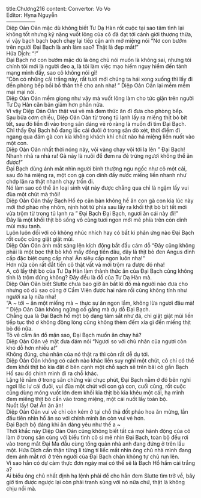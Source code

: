 title:Chương216
content:
Convertor: Vo Vo<br>Editor: Hyna Nguyễn<br>—————–<br>Diệp Oản Oản mặc dù không biết Tư Dạ Hàn rốt cuộc tại sao tâm tình lại không tốt nhưng kỹ năng vuốt lông của cô đã đạt tới cảnh giới thượng thừa, vì vậy bạch bạch bạch chạy lại tiếp cận anh mở miệng nói “Nơ con bướm trên người Đại Bạch là anh làm sao? Thật là đẹp mắt!”<br>Hứa Dịch: “!”<br>Đại Bạch nơ con bướm mặc dù là ông chủ nói muốn là không sai, nhưng tôi chính tôi mới là người đeo a, là tôi làm việc mạo hiểm nguy hiểm đến tánh mạng mình đấy, sao cô không nói gì!<br>“Còn có những cải trắng này, rất tươi mới chúng ta hái xong xuống thì lấy đi đến phòng bếp bồi bổ thân thể cho anh nha! ” Diệp Oản Oản lại mềm mềm mại mại nói.<br>Diệp Oản Oản mềm giọng như vậy mà vuốt lông làm cho tức giận trên người Tư Dạ Hàn căn bản giảm hơn phân nửa.<br>Vì vậy Diệp Oản Oản thật vui vẻ mà đem thức ăn đi đưa cho phòng bếp.<br>Sau bữa cơm chiều, Diệp Oản Oản từ trong tủ lạnh lấy ra miếng thịt bò bít tết, sau đó liền đi vào trong sân dáng vẻ rõ ràng là muốn đi tìm Đại Bạch.<br>Chỉ thấy Đại Bạch hổ đang lắc cái đuôi ở trong sân dò xét, thời điểm đi ngang qua đám gà con kia không khách khí chút nào há miệng liền nuốt vào một con.<br>Diệp Oản Oản nhất thời nóng nảy, vội vàng chạy vội tới la lên ” Đại Bạch! Nhanh nhả ra nhả ra! Gà này là nuôi để đem ra đẻ trứng ngươi không thể ăn được!”<br>Đại Bạch dùng ánh mắt nhìn người bình thường ngu ngốc như cô một cái, sau đó há miệng ra, một con gà con dính đầy nước miếng liền nhanh như chớp lăn ra thật nhanh chạy trốn đi.<br>Nó làm sao có thể ăn loại sinh vật này được chẳng qua chỉ là ngậm lấy vui đùa một chút mà thôi!<br>Diệp Oản Oản thấy Bạch Hổ ép căn bản không hề ăn con gà con kia lúc này mới thở phào nhẹ nhõm, nịnh hót từ phía sau lấy ra khối thịt bò bít tết mới vừa trộm từ trong tủ lạnh ra ” Đại Bạch Đại Bạch, ngươi ăn cái này đi!”<br>Đây là một khối thịt bò sống vô cùng tươi ngon mới mẽ phía trên còn dính mùi máu tanh.<br>Luôn luôn đối với cô không nhúc nhích hay có bất kì phản ứng nào Đại Bạch rốt cuộc cũng giật giật mũi.<br>Diệp Oản Oản ánh mắt sáng lên kích động bắt đầu cám dỗ “Đây cũng không phải là một bọc thịt bò khô mấy đồng tiền đâu, đây là thịt bò đen Angus đỉnh cấp đặc biệt cung cấp nha! Ăn siêu cấp ngon luôn nha!”<br>Hơn nữa còn rất đắt tiền cô thật vất vả mới trộm ra được đó nha!<br>A, cô lấy thịt bò của Tư Dạ Hàn làm thành thức ăn của Đại Bạch cũng không tính là trộm đúng không? Đây đều là đồ của Tư Dạ Hàn mà.<br>Diệp Oản Oản biết Slutte chưa bao giờ ăn bất kì đồ mà người nào đưa cho nhưng cô dù sao cũng ở Cẩm Viên được hai năm rồi cũng không tính như người xa lạ nữa nha!<br>“A ~ tới ~ ăn một miếng mà ~ thực sự ăn ngon lắm, không lừa ngươi đâu mà! ” Diệp Oản Oản không ngừng cố gắng mà dụ dỗ Đại Bạch.<br>Chẳng qua là Đại Bạch hổ một bộ dạng tâm sắt như đá, chỉ giật giật mũi liền tiếp tục thờ ơ không động lòng cũng không thèm đếm xỉa gì đến miếng thịt bò đó nữa.<br>Tỏ vẻ cấm ăn đồ mặn sao, Đại Bạch muốn ăn chay hả?<br>Diệp Oản Oản vẻ mặt đưa đám nói “Ngươi so với chủ nhân của ngươi còn khó dỗ hơn nhiều a!”<br>Không đúng, chủ nhân của nó thật ra thì còn rất dễ dụ tới.<br>Diệp Oản Oản không có cách nào khác liền suy nghĩ một chút, cô chỉ có thể đem khối thịt bò kia đặt ở bên cạnh một chỗ sạch sẽ trên bãi cỏ gần Bạch Hổ sau đó chính mình đi ra chỗ khác.<br>Lặng lẽ nằm ở trong sân chừng vài chục phút, Đại Bạch nằm ở đó bên nghỉ ngơi lắc lư cái đuôi, vui đùa một chút với con gà con, cuối cùng, rốt cuộc cũng dùng móng vuốt lớn đem khối kia thịt bò kia khêu một cái, hạ mình đem miếng thịt bò cắn vào trong miệng, một cái nuốt lấy toàn bộ.<br>Nuốt lấy! Oa! Ăn ăn ăn!<br>Diệp Oản Oản vui vẻ chỉ còn kém ở tại chỗ thả đốt pháo hoa ăn mừng, lần đầu tiên nhìn hổ ăn so với chính mình ăn còn vui vẻ hơn.<br>Đại Bạch bộ dáng khi ăn đáng yêu như thế a ~<br>Thời khắc này Diệp Oản Oản cũng không biết tất cả mọi hành động của cô làm ở trong sân cùng với biểu tình cô si mê nhìn Đại Bạch, toàn bộ đều rơi vào trong mắt Đại Ma đầu cùng tổng quản nhà anh đang đứng ở trên lầu một. Hứa Dịch cẩn thận từng li từng tí liếc mắt nhìn ông chủ nhà mình đang đem ánh mắt rơi ở trên người của Đại Bạch chân không tự chủ run lên.<br>Vì sao hắn có dự cảm thực đơn ngày mai có thể sẽ là Bạch Hổ hầm cải trắng a?<br>Ai biểu ông chủ nhất định hạ lệnh phải để cho hắn đem Slutte tìm trở về, bây giờ tìm được ngược lại còn phải tranh sủng với nó nữa chứ, thật là không chịu nổi mà.